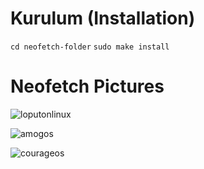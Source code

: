 # Kurulum (Installation)
`cd neofetch-folder` `sudo make install`

# Neofetch Pictures

![loputonlinux](https://github.com/endor79/neofetch_files/assets/105305285/53977b6e-192d-47d9-8fae-400d40d58c29)

![amogos](https://github.com/endor79/neofetch_files/assets/105305285/5bddf7e4-2f43-4eb0-969e-8899ac4d0d16)

![courageos](https://github.com/endor79/neofetch_files/assets/105305285/38fbd0bd-4007-4dbf-9c38-56a7d3927e80)
